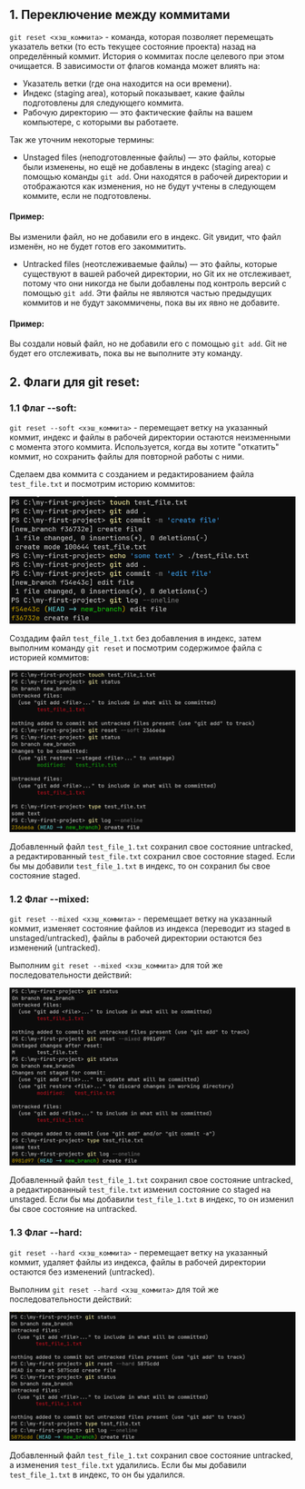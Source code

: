 ## 1. Переключение между коммитами
`git reset <хэш_коммита>` - команда, которая позволяет перемещать указатель ветки (то есть текущее состояние проекта) назад на определённый коммит. 
История о коммитах после целевого при этом очищается.
В зависимости от флагов команда может влиять на:
- Указатель ветки (где она находится на оси времени).
- Индекс (staging area), который показывает, какие файлы подготовлены для следующего коммита.
- Рабочую директорию — это фактические файлы на вашем компьютере, с которыми вы работаете.

Так же уточним некоторые термины:
- Unstaged files (неподготовленные файлы) — это файлы, которые были изменены, но ещё не добавлены в индекс (staging area) с помощью команды `git add`. Они находятся в рабочей директории и отображаются как изменения, но не будут учтены в следующем коммите, если не подготовлены.
#### Пример: 
Вы изменили файл, но не добавили его в индекс. Git увидит, что файл изменён, но не будет готов его закоммитить.

- Untracked files (неотслеживаемые файлы) — это файлы, которые существуют в вашей рабочей директории, но Git их не отслеживает, потому что они никогда не были добавлены под контроль версий с помощью `git add`. Эти файлы не являются частью предыдущих коммитов и не будут закоммичены, пока вы их явно не добавите.
#### Пример: 
Вы создали новый файл, но не добавили его с помощью `git add`. Git не будет его отслеживать, пока вы не выполните эту команду.

## 2. Флаги для git reset:
### 1.1 Флаг --soft: 
`git reset --soft <хэш_коммита>` - перемещает ветку на указанный коммит, индекс и файлы в рабочей директории остаются неизменными с момента этого коммита.
Используется, когда вы хотите "откатить" коммит, но сохранить файлы для повторной работы с ними.

Сделаем два коммита с созданием и редактированием файла `test_file.txt` и посмотрим историю коммитов: 

![Git branch](../img/git-reset-soft-prepare.png)

Создадим файл `test_file_1.txt` без добавления в индекс, затем выполним команду `git reset` и посмотрим содержимое файла с историей коммитов:

![Git branch](../img/git-reset-soft-result.png)

Добавленный файл `test_file_1.txt` сохранил свое состояние untracked, а редактированный `test_file.txt` сохранил свое состояние staged.
Если бы мы добавили `test_file_1.txt` в индекс, то он сохранил бы свое состояние staged.

### 1.2 Флаг --mixed: 
`git reset --mixed <хэш_коммита>` - перемещает ветку на указанный коммит, изменяет состояние файлов из индекса (переводит из staged в unstaged/untracked), файлы в рабочей директории остаются без изменений (untracked). 

Выполним `git reset --mixed <хэш_коммита>` для той же последовательности действий:

![Git branch](../img/git-reset-mixed-result.png)

Добавленный файл `test_file_1.txt` сохранил свое состояние untracked, а редактированный `test_file.txt` изменил состояние со staged на unstaged.
Если бы мы добавили `test_file_1.txt` в индекс, то он изменил бы свое состояние на untracked.

### 1.3 Флаг --hard: 
`git reset --hard <хэш_коммита>` - перемещает ветку на указанный коммит, удаляет файлы из индекса, файлы в рабочей директории остаются без изменений (untracked). 

Выполним `git reset --hard <хэш_коммита>` для той же последовательности действий:

![Git branch](../img/git-reset-hard-result.png)

Добавленный файл `test_file_1.txt` сохранил свое состояние untracked, а изменения `test_file.txt` удалились.
Если бы мы добавили `test_file_1.txt` в индекс, то он бы удалился.
